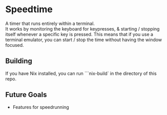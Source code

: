 # Speedtime
A timer that runs entirely within a terminal. \
It works by monitoring the keyboard for keypresses, & starting / stopping itself
whenever a specific key is pressed.  This means that if you use a terminal emulator, you
can start / stop the time without having the window focused.
## Building
If you have Nix installed, you can run ```nix-build` in the directory of this repo.
## Future Goals
* Features for speedrunning
